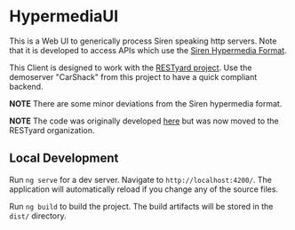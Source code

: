 # HypermediaUI

This is a Web UI to generically process Siren speaking http servers.
Note that it is developed to access APIs which use the [Siren Hypermedia Format](https://github.com/kevinswiber/siren).

This Client is designed to work with the [RESTyard project]([https://github.com/bluehands/WebApiHypermediaExtensions](https://github.com/RESTyard/RESTyard)).
Use the demoserver "CarShack" from this project to have a quick compliant backend.

**NOTE**
There are some minor deviations from the Siren hypermedia format.

**NOTE**
The code was originally developed [here](https://github.com/MathiasReichardt/HypermediaUi) but was now moved to the RESTyard organization.

## Local Development

Run `ng serve` for a dev server. Navigate to `http://localhost:4200/`. The application will automatically reload if you change any of the source files.

Run `ng build` to build the project. The build artifacts will be stored in the `dist/` directory.

